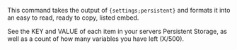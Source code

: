 This command takes the output of `{settings;persistent}` and formats it into an easy to read, ready to copy, listed embed.

See the KEY and VALUE of each item in your servers Persistent Storage, as well as a count of how many variables you have left (X/500).